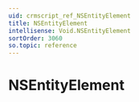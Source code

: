 ```yaml
---
uid: crmscript_ref_NSEntityElement
title: NSEntityElement
intellisense: Void.NSEntityElement
sortOrder: 3060
so.topic: reference
---
```


# NSEntityElement
